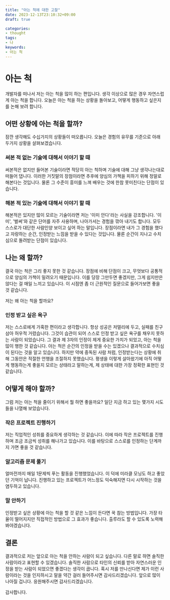 ```yaml
---
title: "아는 척에 대한 고찰"
date: 2023-12-13T23:10:32+09:00
draft: true

categories:
- thought
tags:
- 나
keywords:
- 아는 척
---
```


# 아는 척
개발자를 떠나서 저는 아는 척을 많이 하는 편입니다. 생각 이상으로 많은 경우 자연스럽게 아는 척을 합니다. 오늘은 아는 척을 하는 상황을 돌아보고, 어떻게 행동하고 싶은지를 논해 보려 합니다.

## 어떤 상황에 아는 척을 할까?
잠깐 생각해도 수십가지의 상황들이 떠오릅니다. 오늘은 경험의 유무를 기준으로 아래 두가지 상황을 살펴보겠습니다.

### 써본 적 없는 기술에 대해서 이야기 할 때
써본적은 없지만 들어본 기술이라면 적당히 아는 척하며 기술에 대해 그냥 생각나는대로 떠들어 댑니다. 
이러한 거짓말의 장점이라면 추후에 양심의 가책을 피하기 위해 정말로 해본다는 것입니다.
물론 그 수준이 흥미를 느껴 배우는 것에 한참 못미친다는 단점이 있습니다.

### 해본 적 있는 기술에 대해서 이야기 할 때
해본적은 있지만 많이 모르는 기술이라면 저는 '이미 안다'라는 사실을 강조합니다.
'이미', '벌써'와 같은 단어를 자주 사용하며, 나아가서는 경험을 깎아 내기도 합니다. 모두 스스로가 대단한 사람인양 보이고 싶어 하는 말입니다.
장점이라면 내가 그 경험을 했다고 자랑하는 순간, 인정받는 느낌을 받을 수 있다는 것입니다. 물론 순간이 지나고 수치심으로 돌려받는 단점이 있습니다.

## 나는 왜 할까?
결국 아는 척은 그리 좋지 못한 것 같습니다. 장점에 비해 단점이 크고, 무엇보다 공통적으로 양심의 가책이 밀려오기 때문입니다.
이를 당장 그만두면 좋겠지만, 그게 쉽지만은 않다는 걸 매일 느끼고 있습니다. 이 시점엔 좀 더 근원적인 질문으로 들어가보면 좋을 것 같습니다.

저는 왜 아는 척을 할까요?

### 인정 받고 싶은 욕구
저는 스스로에게 가혹한 편이라고 생각합니다. 항상 성공은 저멀리에 두고, 실패를 친구 삼아 허우적 거렸습니다.
그것이 습관이 되어 스스로 인정 받고 싶은 욕구를 채우지 못하는 사람이 되었습니다. 그 결과 제 3자의 인정이 제게 중요한 가치가 되었고, 아는 척을 많이 행한 것 같습니다.
아는 척은 순간의 인정을 받을 수는 있겠으나 결과적으로 수치심이 된다는 것을 알고 있습니다. 하지만 약에 중독된 사람 처럼, 인정받는다는 상황에 취해 그동안은 적절한 언행을 조절하지 못했습니다.
평생을 이렇게 살아왔기에 아직 어떻게 행동하는게 좋을지 모르는 상태라고 말하는게, 제 상태에 대한 가장 정확한 표현인 것 같습니다.


## 어떻게 해야 할까?
그럼 저는 아는 척을 줄이기 위해서 뭘 하면 좋을까요? 일단 지금 하고 있는 몇가지 시도들을 나열해 보았습니다.


### 작은 프로젝트 진행하기
저는 직업적인 성취를 중요하게 생각하는 것 같습니다. 이에 따라 작은 프로젝트를 진행하며 조금 조금씩 성취를 해나가고 있습니다. 이를 바탕으로 스스로를 인정하는 단계까지 가면 좋을 것 같습니다.

### 알고리즘 문제 풀기
얼마전까지 매일 1문제씩 푸는 활동을 진행했었습니다. 이 덕에 미라클 모닝도 하고 좋았던 기억이 납니다. 진행하고 있는 프로젝트가 어느정도 익숙해지면 다시 시작하는 것을 염두하고 있습니다.

### 말 안하기
인정받고 싶은 상황에 아는 척을 할 것 같은 느낌이 든다면 꾹 참는 방법입니다. 가장 타율이 떨어지지만 직접적인 방법으로 그 효과가 좋습니다. 출루라도 할 수 있도록 노력해 봐야겠습니다.

## 결론
결과적으로 저는 앞으로 아는 척을 안하는 사람이 되고 싶습니다. 다른 말로 하면 솔직한 사람이라고 표현할 수 있겠습니다. 솔직한 사람으로 타인의 신뢰를 받아 자연스러운 인정을 받는 사람이 되었으면 좋겠다는 생각이 큽니다.
혹시 저를 만나신다면 제가 이런 사람이라는 것을 인지하시고 말을 약간 걸러 들어주시면 감사드리겠습니다.
앞으로 많이 나아질 겁니다. 
응원해주시면 감사드리겠습니다.

감사합니다.

